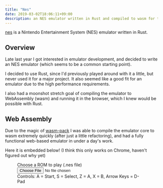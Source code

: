 ```yaml
---
title: "Nes"
date: 2019-03-02T18:06:11+09:00
description: an NES emulator written in Rust and compiled to wasm for the web
---
```


[nes](https://github.com/rynorris/nes) is a Nintendo Entertainment System (NES) emulator written in Rust.

Overview
--------

Late last year I got interested in emulator development, and decided to write an NES emulator (which seems to be a common starting point).

I decided to use Rust, since I'd previously played around with it a little, but never used it for a major project.  It also seemed like a good fit for an emulator due to the high performance requirements.

I also had a moonshot stretch goal of compiling the emulator to WebAssembly (wasm) and running it in the browser, which I knew would be possible with Rust.


Web Assembly
------------

Due to the magic of [wasm-pack](https://github.com/rustwasm/wasm-pack) I was able to compile the emulator core to wasm extremely quickly (after just a little refactoring), and had a fully functional web-based emulator in under a day's work.

Here it is embedded below!  (I think this only works on Chrome, haven't figured out why yet)


<figure>
    <canvas id="screen" width="512", height="480", style="background: black"></canvas>
    <div>
        <label for="rom_selector">Choose a ROM to play (.nes file)</label>
        <input type="file" id="rom-selector" name="rom_selector" accept=".nes" onchange="selectRom(this.files)">
        <div>Controls: A = Start, S = Select, Z = A, X = B, Arrow Keys = D-Pad</div>
    </div>
    <script src="app.js"></script>
</figure>


